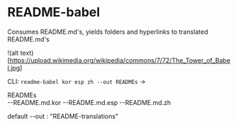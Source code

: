 # README-babel
Consumes README.md's, yields folders and hyperlinks to translated README.md's

!(alt text)[https://upload.wikimedia.org/wikipedia/commons/7/72/The_Tower_of_Babel.jpg]

CLI: `readme-babel kor esp zh --out READMEs` -> 

READMEs\
	--README.md.kor
	--README.md.esp
	--README.md.zh

default --out : "README-translations"

